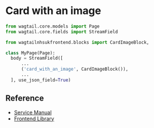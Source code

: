 
# Card with an image

```py
from wagtail.core.models import Page
from wagtail.core.fields import StreamField

from wagtailnhsukfrontend.blocks import CardImageBlock,

class MyPage(Page):
  body = StreamField([
      ...
      ('card_with_an_image', CardImageBlock()),
      ...
  ], use_json_field=True)
```

## Reference

* [Service Manual](https://service-manual.nhs.uk/design-system/components/card#card-with-an-image)
* [Frontend Library](https://github.com/nhsuk/nhsuk-frontend/tree/master/packages/components/card#card-with-an-image)
